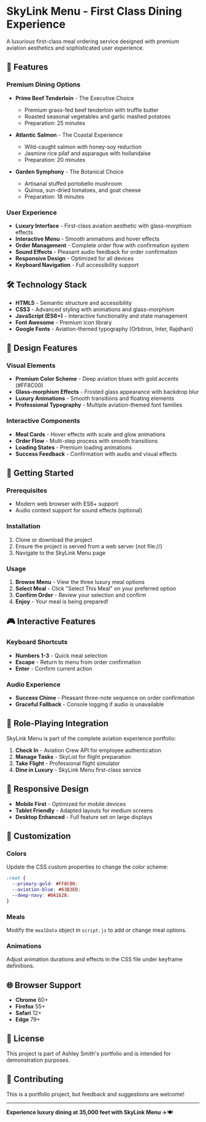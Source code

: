 # SkyLink Menu - First Class Dining Experience

A luxurious first-class meal ordering service designed with premium aviation aesthetics and sophisticated user experience.

## 🌟 Features

### Premium Dining Options
- **Prime Beef Tenderloin** - The Executive Choice
  - Premium grass-fed beef tenderloin with truffle butter
  - Roasted seasonal vegetables and garlic mashed potatoes
  - Preparation: 25 minutes

- **Atlantic Salmon** - The Coastal Experience
  - Wild-caught salmon with honey-soy reduction
  - Jasmine rice pilaf and asparagus with hollandaise
  - Preparation: 20 minutes

- **Garden Symphony** - The Botanical Choice
  - Artisanal stuffed portobello mushroom
  - Quinoa, sun-dried tomatoes, and goat cheese
  - Preparation: 18 minutes

### User Experience
- **Luxury Interface** - First-class aviation aesthetic with glass-morphism effects
- **Interactive Menu** - Smooth animations and hover effects
- **Order Management** - Complete order flow with confirmation system
- **Sound Effects** - Pleasant audio feedback for order confirmation
- **Responsive Design** - Optimized for all devices
- **Keyboard Navigation** - Full accessibility support

## 🛠 Technology Stack

- **HTML5** - Semantic structure and accessibility
- **CSS3** - Advanced styling with animations and glass-morphism
- **JavaScript (ES6+)** - Interactive functionality and state management
- **Font Awesome** - Premium icon library
- **Google Fonts** - Aviation-themed typography (Orbitron, Inter, Rajdhani)

## 🎨 Design Features

### Visual Elements
- **Premium Color Scheme** - Deep aviation blues with gold accents (#FF8C00)
- **Glass-morphism Effects** - Frosted glass appearance with backdrop blur
- **Luxury Animations** - Smooth transitions and floating elements
- **Professional Typography** - Multiple aviation-themed font families

### Interactive Components
- **Meal Cards** - Hover effects with scale and glow animations
- **Order Flow** - Multi-step process with smooth transitions
- **Loading States** - Premium loading animations
- **Success Feedback** - Confirmation with audio and visual effects

## 🚀 Getting Started

### Prerequisites
- Modern web browser with ES6+ support
- Audio context support for sound effects (optional)

### Installation
1. Clone or download the project
2. Ensure the project is served from a web server (not file://)
3. Navigate to the SkyLink Menu page

### Usage
1. **Browse Menu** - View the three luxury meal options
2. **Select Meal** - Click "Select This Meal" on your preferred option
3. **Confirm Order** - Review your selection and confirm
4. **Enjoy** - Your meal is being prepared!

## 🎮 Interactive Features

### Keyboard Shortcuts
- **Numbers 1-3** - Quick meal selection
- **Escape** - Return to menu from order confirmation
- **Enter** - Confirm current action

### Audio Experience
- **Success Chime** - Pleasant three-note sequence on order confirmation
- **Graceful Fallback** - Console logging if audio is unavailable

## 🎯 Role-Playing Integration

SkyLink Menu is part of the complete aviation experience portfolio:

1. **Check In** - Aviation Crew API for employee authentication
2. **Manage Tasks** - SkyList for flight preparation
3. **Take Flight** - Professional flight simulator
4. **Dine in Luxury** - SkyLink Menu first-class service

## 📱 Responsive Design

- **Mobile First** - Optimized for mobile devices
- **Tablet Friendly** - Adapted layouts for medium screens
- **Desktop Enhanced** - Full feature set on large displays

## 🔧 Customization

### Colors
Update the CSS custom properties to change the color scheme:
```css
:root {
  --primary-gold: #FF8C00;
  --aviation-blue: #63B3ED;
  --deep-navy: #0A1628;
}
```

### Meals
Modify the `mealData` object in `script.js` to add or change meal options.

### Animations
Adjust animation durations and effects in the CSS file under keyframe definitions.

## 🌐 Browser Support

- **Chrome** 60+
- **Firefox** 55+
- **Safari** 12+
- **Edge** 79+

## 📄 License

This project is part of Ashley Smith's portfolio and is intended for demonstration purposes.

## 🤝 Contributing

This is a portfolio project, but feedback and suggestions are welcome!

---

**Experience luxury dining at 35,000 feet with SkyLink Menu** ✈️🍽️

